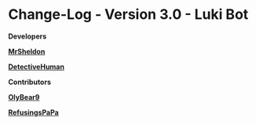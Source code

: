# Change-Log - Version 3.0 - Luki Bot

**Developers**

[**MrSheldon**](https://github.com/mrsheldon)

[**DetectiveHuman**](https://github.com/DetectiveHuman)

**Contributors**

[**OlyBear9**](https://github.com/olybear9)

[**RefusingsPaPa**](https://github.com/RefusingsPaPa)
